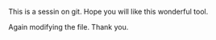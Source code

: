 This is a sessin on git.
Hope you will like this wonderful tool.

Again modifying the file.
Thank you.
